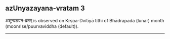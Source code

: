 ## azUnyazayana-vratam 3
अशून्यशयन-व्रतम् is observed on Kṛṣṇa-Dvitīyā tithi of Bhādrapada (lunar) month (moonrise/puurvaviddha (default)).



---
